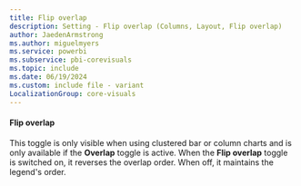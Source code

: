 ```yaml
---
title: Flip overlap
description: Setting - Flip overlap (Columns, Layout, Flip overlap)
author: JaedenArmstrong
ms.author: miguelmyers
ms.service: powerbi
ms.subservice: pbi-corevisuals
ms.topic: include
ms.date: 06/19/2024
ms.custom: include file - variant
LocalizationGroup: core-visuals
---
```

#### Flip overlap

This toggle is only visible when using clustered bar or column charts and  is only available if the **Overlap** toggle is active. When the **Flip overlap** toggle is switched on, it reverses the overlap order. When off, it maintains the legend's order.
